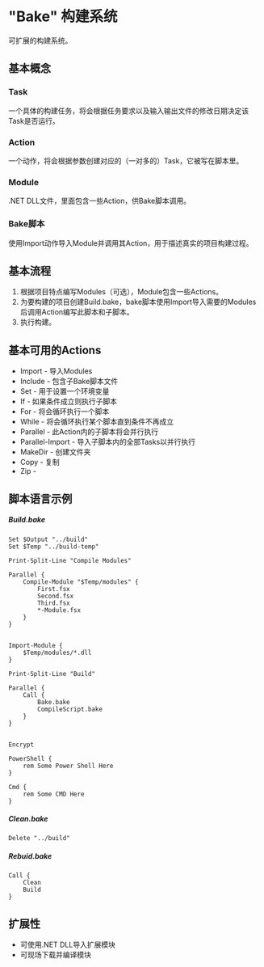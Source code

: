 # "Bake" 构建系统

可扩展的构建系统。

## 基本概念
### Task
一个具体的构建任务，将会根据任务要求以及输入输出文件的修改日期决定该Task是否运行。

### Action
一个动作，将会根据参数创建对应的（一对多的）Task，它被写在脚本里。

### Module
.NET DLL文件，里面包含一些Action，供Bake脚本调用。

### Bake脚本
使用Import动作导入Module并调用其Action，用于描述真实的项目构建过程。

## 基本流程

1. 根据项目特点编写Modules（可选），Module包含一些Actions。
2. 为要构建的项目创建Build.bake，bake脚本使用Import导入需要的Modules后调用Action编写此脚本和子脚本。
3. 执行构建。

## 基本可用的Actions

* Import - 导入Modules
* Include - 包含子Bake脚本文件
* Set - 用于设置一个环境变量
* If - 如果条件成立则执行子脚本
* For - 将会循环执行一个脚本
* While - 将会循环执行某个脚本直到条件不再成立
* Parallel - 此Action内的子脚本将会并行执行
* Parallel-Import - 导入子脚本内的全部Tasks以并行执行
* MakeDir - 创建文件夹
* Copy - 复制
* Zip - 

## 脚本语言示例

##### Build.bake

```
Set $Output "../build"
Set $Temp "../build-temp"

Print-Split-Line "Compile Modules"

Parallel {
    Compile-Module "$Temp/modules" {
        First.fsx
        Second.fsx
        Third.fsx
        *-Module.fsx
    }
}


Import-Module {
    $Temp/modules/*.dll
}

Print-Split-Line "Build"

Parallel {
    Call {
        Bake.bake
        CompileScript.bake
    }
}


Encrypt

PowerShell {
    rem Some Power Shell Here
}

Cmd {
    rem Some CMD Here
}
```

##### Clean.bake
```
Delete "../build"
```

##### Rebuid.bake
```
Call {
    Clean
    Build
}
```

## 扩展性
* 可使用.NET DLL导入扩展模块
* 可现场下载并编译模块
